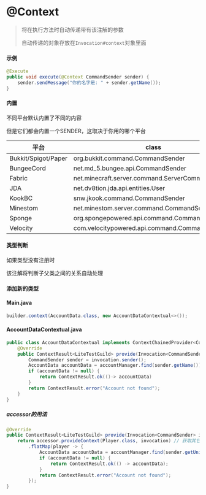 # @Context

> 将在执行方法时自动传递带有该注解的参数
>
> 自动传递的对象存放在`Invocation#context`对象里面

#### 示例

```java
@Execute
public void execute(@Context CommandSender sender) {
    sender.sendMessage("你的名字是: " + sender.getName());
}
```

#### 内置

不同平台默认内置了不同的内容

但是它们都会内置一个SENDER，这取决于你用的哪个平台

| 平台                  | class                                            |
|---------------------|--------------------------------------------------|
| Bukkit/Spigot/Paper | org.bukkit.command.CommandSender                 |
| BungeeCord          | net.md_5.bungee.api.CommandSender                |
| Fabric              | net.minecraft.server.command.ServerCommandSource |
| JDA                 | net.dv8tion.jda.api.entities.User                |
| KookBC              | snw.jkook.command.CommandSender                  |
| Minestom            | net.minestom.server.command.CommandSender        |
| Sponge              | org.spongepowered.api.command.CommandCause       |
| Velocity            | com.velocitypowered.api.command.CommandSource    |

#### 类型判断

如果类型没有注册时

该注解将判断子父类之间的关系自动处理

#### 添加新的类型

<!-- tabs:start -->

#### **Main.java**

```java
builder.context(AccountData.class, new AccountDataContextual<>());
```

#### **AccountDataContextual.java**

```java
public class AccountDataContextual implements ContextChainedProvider<CommandSender, AccountData> {
    @Override
    public ContextResult<LiteTestGuild> provide(Invocation<CommandSender> invocation, ContextChainAccessor<CommandSender> accessor) {
        CommandSender sender = invocation.sender();
        AccountData accountData = accountManager.find(sender.getName());
        if (accountData != null) {
            return ContextResult.ok(()-> accountData)
        }
        return ContextResult.error("Account not found");
    }
}
```

##### **accessor的用法**

```java
@Override
public ContextResult<LiteTestGuild> provide(Invocation<CommandSender> invocation, ContextChainAccessor<CommandSender> accessor) {
    return accessor.provideContext(Player.class, invocation) // 获取其它类型context的内容，这里获取Player未例
        .flatMap(player -> {
            AccountData accountData = accountManager.find(sender.getUniqueId());
            if (accountData != null) {
                return ContextResult.ok(() -> accountData);
            }
            return ContextResult.error("Account not found");
        });
}
```

<!-- tabs:end -->
